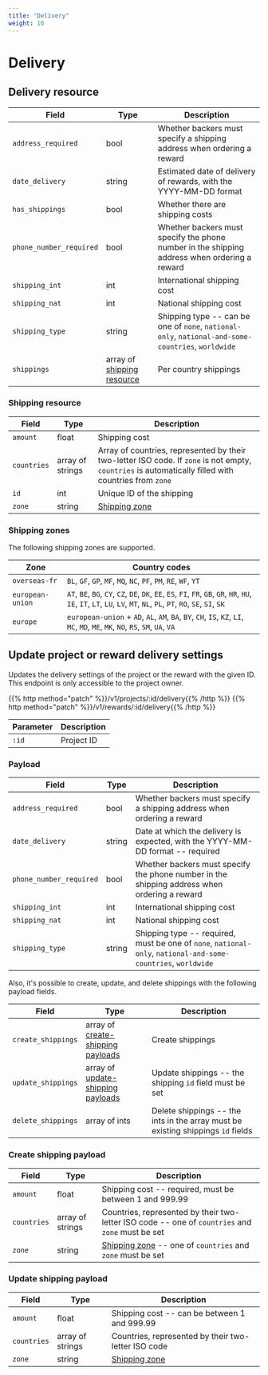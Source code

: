 ```yaml
---
title: "Delivery"
weight: 10
---
```


# Delivery

## Delivery resource

| Field                   | Type                                             | Description                                                                                        |
| ----------------------- | ------------------------------------------------ | -------------------------------------------------------------------------------------------------- |
| `address_required`      | bool                                             | Whether backers must specify a shipping address when ordering a reward                             |
| `date_delivery`         | string                                           | Estimated date of delivery of rewards, with the YYYY-MM-DD format                                  |
| `has_shippings`         | bool                                             | Whether there are shipping costs                                                                   |
| `phone_number_required` | bool                                             | Whether backers must specify the phone number in the shipping address when ordering a reward       |
| `shipping_int`          | int                                              | International shipping cost                                                                        |
| `shipping_nat`          | int                                              | National shipping cost                                                                             |
| `shipping_type`         | string                                           | Shipping type -- can be one of `none`, `national-only`, `national-and-some-countries`, `worldwide` |
| `shippings`             | array of [shipping resource](#shipping-resource) | Per country shippings                                                                              |

### Shipping resource

| Field       | Type             | Description                                                                                                                                          |
| ----------- | ---------------- | ---------------------------------------------------------------------------------------------------------------------------------------------------- |
| `amount`    | float            | Shipping cost                                                                                                                                        |
| `countries` | array of strings | Array of countries, represented by their two-letter ISO code. If `zone` is not empty, `countries` is automatically filled with countries from `zone` |
| `id`        | int              | Unique ID of the shipping                                                                                                                            |
| `zone`      | string           | [Shipping zone](#shipping-zones)                                                                                                                     |

### Shipping zones

The following shipping zones are supported.

| Zone             | Country codes                                                                                                                                                          |
| ---------------- | ---------------------------------------------------------------------------------------------------------------------------------------------------------------------- |
| `overseas-fr`    | `BL`, `GF`, `GP`, `MF`, `MQ`, `NC`, `PF`, `PM`, `RE`, `WF`, `YT`                                                                                                       |
| `european-union` | `AT`, `BE`, `BG`, `CY`, `CZ`, `DE`, `DK`, `EE`, `ES`, `FI`, `FR`, `GB`, `GR`, `HR`, `HU`, `IE`, `IT`, `LT`, `LU`, `LV`, `MT`, `NL`, `PL`, `PT`, `RO`, `SE`, `SI`, `SK` |
| `europe`         | `european-union` + `AD`, `AL`, `AM`, `BA`, `BY`, `CH`, `IS`, `KZ`, `LI`, `MC`, `MD`, `ME`, `MK`, `NO`, `RS`, `SM`, `UA`, `VA`                                          |

## Update project or reward delivery settings

Updates the delivery settings of the project or the reward with the given ID. This endpoint is only accessible to the project owner.

{{% http method="patch" %}}/v1/projects/:id/delivery{{% /http %}}
{{% http method="patch" %}}/v1/rewards/:id/delivery{{% /http %}}

| Parameter | Description |
| --------- | ----------- |
| `:id`     | Project ID  |

### Payload

| Field                   | Type   | Description                                                                                                   |
| ----------------------- | ------ | ------------------------------------------------------------------------------------------------------------- |
| `address_required`      | bool   | Whether backers must specify a shipping address when ordering a reward                                        |
| `date_delivery`         | string | Date at which the delivery is expected, with the YYYY-MM-DD format -- required                                |
| `phone_number_required` | bool   | Whether backers must specify the phone number in the shipping address when ordering a reward                  |
| `shipping_int`          | int    | International shipping cost                                                                                   |
| `shipping_nat`          | int    | National shipping cost                                                                                        |
| `shipping_type`         | string | Shipping type -- required, must be one of `none`, `national-only`, `national-and-some-countries`, `worldwide` |

Also, it's possible to create, update, and delete shippings with the following payload fields.

| Field              | Type                                                          | Description                                                                      |
| ------------------ | ------------------------------------------------------------- | -------------------------------------------------------------------------------- |
| `create_shippings` | array of [create-shipping payloads](#create-shipping-payload) | Create shippings                                                                 |
| `update_shippings` | array of [update-shipping payloads](#update-shipping-payload) | Update shippings -- the shipping `id` field must be set                          |
| `delete_shippings` | array of ints                                                 | Delete shippings -- the ints in the array must be existing shippings `id` fields |

### Create shipping payload

| Field       | Type             | Description                                                                                      |
| ----------- | ---------------- | ------------------------------------------------------------------------------------------------ |
| `amount`    | float            | Shipping cost -- required, must be between 1 and 999.99                                          |
| `countries` | array of strings | Countries, represented by their two-letter ISO code -- one of `countries` and `zone` must be set |
| `zone`      | string           | [Shipping zone](#shipping-zone) -- one of `countries` and `zone` must be set                     |

### Update shipping payload

| Field       | Type             | Description                                         |
| ----------- | ---------------- | --------------------------------------------------- |
| `amount`    | float            | Shipping cost -- can be between 1 and 999.99        |
| `countries` | array of strings | Countries, represented by their two-letter ISO code |
| `zone`      | string           | [Shipping zone](#shipping-zone)                     |
